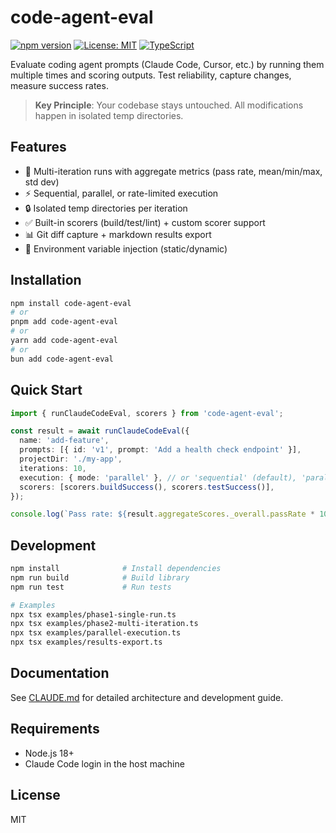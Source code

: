 # code-agent-eval

[![npm version](https://badge.fury.io/js/code-agent-eval.svg)](https://www.npmjs.com/package/code-agent-eval)
[![License: MIT](https://img.shields.io/badge/License-MIT-yellow.svg)](https://opensource.org/licenses/MIT)
[![TypeScript](https://img.shields.io/badge/TypeScript-5.0+-blue.svg)](https://www.typescriptlang.org/)

Evaluate coding agent prompts (Claude Code, Cursor, etc.) by running them multiple times and scoring outputs. Test reliability, capture changes, measure success rates.

> **Key Principle**: Your codebase stays untouched. All modifications happen in isolated temp directories.

## Features

- 🔄 Multi-iteration runs with aggregate metrics (pass rate, mean/min/max, std dev)
- ⚡ Sequential, parallel, or rate-limited execution
- 🔒 Isolated temp directories per iteration
- ✅ Built-in scorers (build/test/lint) + custom scorer support
- 📊 Git diff capture + markdown results export
- 🔧 Environment variable injection (static/dynamic)

## Installation

```bash
npm install code-agent-eval
# or
pnpm add code-agent-eval
# or
yarn add code-agent-eval
# or
bun add code-agent-eval
```

## Quick Start

```typescript
import { runClaudeCodeEval, scorers } from 'code-agent-eval';

const result = await runClaudeCodeEval({
  name: 'add-feature',
  prompts: [{ id: 'v1', prompt: 'Add a health check endpoint' }],
  projectDir: './my-app',
  iterations: 10,
  execution: { mode: 'parallel' }, // or 'sequential' (default), 'parallel-limit'
  scorers: [scorers.buildSuccess(), scorers.testSuccess()],
});

console.log(`Pass rate: ${result.aggregateScores._overall.passRate * 100}%`);
```

## Development

```bash
npm install              # Install dependencies
npm run build            # Build library
npm run test             # Run tests

# Examples
npx tsx examples/phase1-single-run.ts
npx tsx examples/phase2-multi-iteration.ts
npx tsx examples/parallel-execution.ts
npx tsx examples/results-export.ts
```

## Documentation

See [CLAUDE.md](./CLAUDE.md) for detailed architecture and development guide.

## Requirements

- Node.js 18+
- Claude Code login in the host machine

## License

MIT
